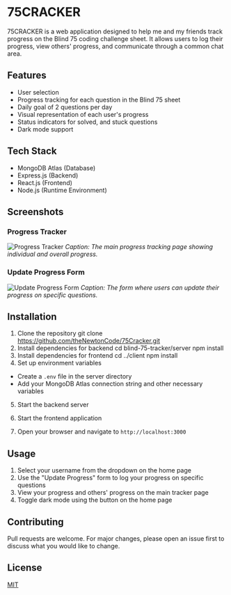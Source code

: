 # 75CRACKER
75CRACKER is a web application designed to help me and my friends track progress on the Blind 75 coding challenge sheet. It allows users to log their progress, view others' progress, and communicate through a common chat area.

## Features

- User selection
- Progress tracking for each question in the Blind 75 sheet
- Daily goal of 2 questions per day
- Visual representation of each user's progress
- Status indicators for solved, and stuck questions
- Dark mode support

## Tech Stack

- MongoDB Atlas (Database)
- Express.js (Backend)
- React.js (Frontend)
- Node.js (Runtime Environment)

## Screenshots

### Progress Tracker
![Progress Tracker](path/to/progress_tracker_screenshot.png)
*Caption: The main progress tracking page showing individual and overall progress.*

### Update Progress Form
![Update Progress Form](path/to/update_progress_form_screenshot.png)
*Caption: The form where users can update their progress on specific questions.*

## Installation

1. Clone the repository
   git clone https://github.com/theNewtonCode/75Cracker.git
2. Install dependencies for backend
   cd blind-75-tracker/server
    npm install
3. Install dependencies for frontend
   cd ../client
   npm install
4. Set up environment variables
- Create a `.env` file in the server directory
- Add your MongoDB Atlas connection string and other necessary variables

5. Start the backend server
6. Start the frontend application

7. Open your browser and navigate to `http://localhost:3000`

## Usage

1. Select your username from the dropdown on the home page
2. Use the "Update Progress" form to log your progress on specific questions
3. View your progress and others' progress on the main tracker page
4. Toggle dark mode using the button on the home page

## Contributing

Pull requests are welcome. For major changes, please open an issue first to discuss what you would like to change.

## License

[MIT](https://choosealicense.com/licenses/mit/)
